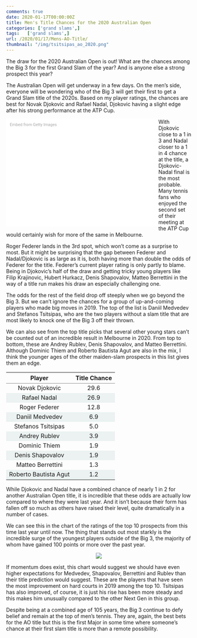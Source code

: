 ```yaml
---
comments: true
date: 2020-01-17T00:00:00Z
title: Men's Title Chances for the 2020 Australian Open
categories: ['grand slams',]
tags:   ['grand slams',]
url: /2020/01/17/Mens-AO-Title/
thumbnail: "/img/tsitsipas_ao_2020.png"
---
```


The draw for the 2020 Australian Open is out! What are the chances among the Big 3 for the first Grand Slam of the year? And is anyone else a strong prospect this year?

<!--more-->


The Australian Open will get underway in a few days. On the men&rsquo;s side, everyone will be wondering who of the Big 3 will get their first to get a Grand Slam title of the 2020s. Based on my player ratings, the chances are best for Novak Djokovic and Rafael Nadal, Djokovic having a slight edge after his strong performance at the ATP Cup.

<div class="getty embed image" style="background-color:#fff;display:inline-block;font-family:Roboto,sans-serif;color:#a7a7a7;font-size:11px;width:100%;max-width:394px;float:left;padding:2%;"><div style="padding:0;margin:0;text-align:left;"><a href="http://www.gettyimages.com.au/detail/1198041814" target="_blank" style="color:#a7a7a7;text-decoration:none;font-weight:normal !important;border:none;display:inline-block;">Embed from Getty Images</a></div><div style="overflow:hidden;position:relative;height:0;padding:65.99327% 0 0 0;width:100%;"><iframe src="//embed.gettyimages.com/embed/1198041814?et=q-7zrYeUTedp2TRL0UsH-w&tld=com.au&sig=rdA9Y0BRirfURiv2Qh48PF9OkHJVZw7sF-ETjGV6Crc=&caption=true&ver=1" scrolling="no" frameborder="0" width="594" height="392" style="display:inline-block;position:absolute;top:0;left:0;width:100%;height:100%;margin:0;"></iframe></div></div>

With Djokovic close to a 1 in 3 and Nadal closer to a 1 in 4 chance at the title, a Djokovic-Nadal final is the most probable. Many tennis fans who enjoyed the second set of their meeting at the ATP Cup would certainly wish for more of the same in Melbourne.

Roger Federer lands in the 3rd spot, which won&rsquo;t come as a surprise to most. But it might be surprising that the gap between Federer and Nadal/Djokovic is as large as it is, both having more than double the odds of Federer for the title. Federer&rsquo;s current player rating is only partly to blame. Being in Djokovic&rsquo;s half of the draw and getting tricky young players like Filip Krajinovic, Hubert Hurkacz, Denis Shapovalov, Matteo Berrettini in the way of a title run makes his draw an especially challenging one.

The odds for the rest of the field drop off steeply when we go beyond the Big 3. But we can&rsquo;t ignore the chances for a group of up-and-coming players who made big moves in 2019. The top of the list is Daniil Medvedev and Stefanos Tsitsipas, who are the two players without a slam title that are most likely to knock one of the Big 3 off their thrown.

We can also see from the top title picks that several other young stars can&rsquo;t be counted out of an incredible result in Melbourne in 2020. From top to bottom, these are Andrey Rublev, Denis Shapovalov, and Matteo Berrettini. Although Dominic Thiem and Roberto Bautista Agut are also in the mix, I think the younger ages of the other maiden-slam prospects in this list gives them an edge.

<table class='gmisc_table' style='border-collapse: collapse; margin-top: 1em; margin-bottom: 1em;' >
<thead>
<tr>
<th style='border-bottom: 1px solid grey; border-top: 2px solid grey; text-align: center;'>Player</th>
<th style='border-bottom: 1px solid grey; border-top: 2px solid grey; text-align: center;'>Title Chance</th>
</tr>
</thead>
<tbody>
<tr>
<td style='text-align: center;'>Novak Djokovic</td>
<td style='text-align: center;'>29.6</td>
</tr>
<tr style='background-color: #ebf2f1;'>
<td style='background-color: #ebf2f1; text-align: center;'>Rafael Nadal</td>
<td style='background-color: #ebf2f1; text-align: center;'>26.9</td>
</tr>
<tr>
<td style='text-align: center;'>Roger Federer</td>
<td style='text-align: center;'>12.8</td>
</tr>
<tr style='background-color: #ebf2f1;'>
<td style='background-color: #ebf2f1; text-align: center;'>Daniil Medvedev</td>
<td style='background-color: #ebf2f1; text-align: center;'>6.9</td>
</tr>
<tr>
<td style='text-align: center;'>Stefanos Tsitsipas</td>
<td style='text-align: center;'>5.0</td>
</tr>
<tr style='background-color: #ebf2f1;'>
<td style='background-color: #ebf2f1; text-align: center;'>Andrey Rublev</td>
<td style='background-color: #ebf2f1; text-align: center;'>3.9</td>
</tr>
<tr>
<td style='text-align: center;'>Dominic Thiem</td>
<td style='text-align: center;'>1.9</td>
</tr>
<tr style='background-color: #ebf2f1;'>
<td style='background-color: #ebf2f1; text-align: center;'>Denis Shapovalov</td>
<td style='background-color: #ebf2f1; text-align: center;'>1.9</td>
</tr>
<tr>
<td style='text-align: center;'>Matteo Berrettini</td>
<td style='text-align: center;'>1.3</td>
</tr>
<tr style='background-color: #ebf2f1;'>
<td style='background-color: #ebf2f1; border-bottom: 2px solid grey; text-align: center;'>Roberto Bautista Agut</td>
<td style='background-color: #ebf2f1; border-bottom: 2px solid grey; text-align: center;'>1.2</td>
</tr>
</tbody>
</table>

While Djokovic and Nadal have a combined chance of nearly 1 in 2 for another Australian Open title, it is incredible that these odds are actually low compared to where they were last year. And it isn&rsquo;t because their form has fallen off so much as others have raised their level, quite dramatically in a number of cases.

We can see this in the chart of the ratings of the top 10 prospects from this time last year until now. The thing that stands out most starkly is the incredible surge of the youngest players outside of the Big 3, the majority of whom have gained 100 points or more over the past year.

<div style="text-align:center;">
<img src="/img/ao_2020_title_elo.png">
</div>

If momentum does exist, this chart would suggest we should have even higher expectations for Medvedev, Shapovalov, Berrettini and Rublev than their title prediction would suggest. These are the players that have seen the most improvement on hard courts in 2019 among the top 10. Tsitsipas has also improved, of course, it is just his rise has been more steady and this makes him unusually compared to the other Next Gen in this group.

Despite being at a combined age of 105 years, the Big 3 continue to defy belief and remain at the top of men&rsquo;s tennis. They are, again, the best bets for the AO title but this is the first Major in some time where someone&rsquo;s chance at their first slam title is more than a remote possibility.